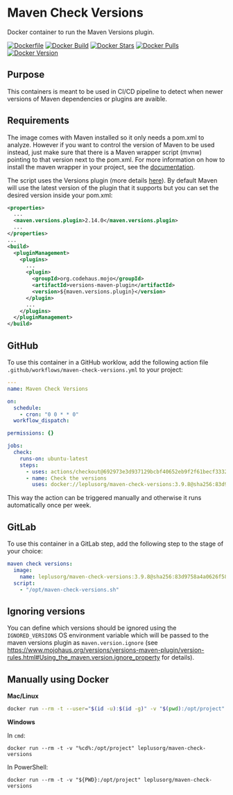 # Maven Check Versions

Docker container to run the Maven Versions plugin.

[![Dockerfile](https://img.shields.io/badge/GitHub-Dockerfile-blue)](https://github.com/leplusorg/docker-maven-check-versions/blob/main/maven-check-versions/Dockerfile)
[![Docker Build](https://github.com/leplusorg/docker-maven-check-versions/workflows/Docker/badge.svg)](https://github.com/leplusorg/docker-maven-check-versions/actions?query=workflow:"Docker")
[![Docker Stars](https://img.shields.io/docker/stars/leplusorg/maven-check-versions)](https://hub.docker.com/r/leplusorg/maven-check-versions)
[![Docker Pulls](https://img.shields.io/docker/pulls/leplusorg/maven-check-versions)](https://hub.docker.com/r/leplusorg/maven-check-versions)
[![Docker Version](https://img.shields.io/docker/v/leplusorg/maven-check-versions?sort=semver)](https://hub.docker.com/r/leplusorg/maven-check-versions)

## Purpose

This containers is meant to be used in CI/CD pipeline to detect when newer versions of Maven dependencies or plugins are avaible.

## Requirements

The image comes with Maven installed so it only needs a pom.xml to analyze. However if you want to control the version of Maven to be used instead, just make sure that there is a Maven wrapper script (mvnw) pointing to that version next to the pom.xml. For more information on how to install the maven wrapper in your project, see the [documentation](https://maven.apache.org/wrapper/).

The script uses the Versions plugin (more details [here](https://www.mojohaus.org/versions-maven-plugin/)). By default Maven will use the latest version of the plugin that it supports but you can set the desired version inside your pom.xml:

```xml
<properties>
  ...
  <maven.versions.plugin>2.14.0</maven.versions.plugin>
  ...
</properties>
...
<build>
  <pluginManagement>
    <plugins>
      ...
      <plugin>
        <groupId>org.codehaus.mojo</groupId>
        <artifactId>versions-maven-plugin</artifactId>
        <version>${maven.versions.plugin}</version>
      </plugin>
      ...
    </plugins>
  </pluginManagement>
</build>
```

## GitHub

To use this container in a GitHub worklow, add the following action file `.github/workflows/maven-check-versions.yml` to your project:

```yaml
---
name: Maven Check Versions

on:
  schedule:
    - cron: "0 0 * * 0"
  workflow_dispatch:

permissions: {}

jobs:
  check:
    runs-on: ubuntu-latest
    steps:
      - uses: actions/checkout@692973e3d937129bcbf40652eb9f2f61becf3332 # v4.1.7
      - name: Check the versions
        uses: docker://leplusorg/maven-check-versions:3.9.8@sha256:83d9758a4a0626f58376924c602919f14a782aa49e5e2bfb86de1f797de16cdd
```

This way the action can be triggered manually and otherwise it runs
automatically once per week.

## GitLab

To use this container in a GitLab step, add the following step to the stage of your choice:

```yaml
maven check versions:
  image:
    name: leplusorg/maven-check-versions:3.9.8@sha256:83d9758a4a0626f58376924c602919f14a782aa49e5e2bfb86de1f797de16cdd
  script:
    - "/opt/maven-check-versions.sh"
```

## Ignoring versions

You can define which versions should be ignored using the
`IGNORED_VERSIONS` OS environment variable which will be passed to the
maven versions plugin as `maven.version.ignore` (see
<https://www.mojohaus.org/versions/versions-maven-plugin/version-rules.html#Using_the_maven.version.ignore_property>
for details).

## Manually using Docker

**Mac/Linux**

```bash
docker run --rm -t --user="$(id -u):$(id -g)" -v "$(pwd):/opt/project" leplusorg/maven-check-versions
```

**Windows**

In `cmd`:

```batch
docker run --rm -t -v "%cd%:/opt/project" leplusorg/maven-check-versions
```

In PowerShell:

```pwsh
docker run --rm -t -v "${PWD}:/opt/project" leplusorg/maven-check-versions
```
